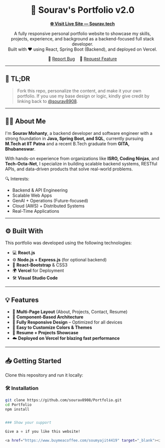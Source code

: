 <h1 align="center">
  🚀 Sourav's Portfolio v2.0
</h1>

<p align="center">
  <a href="https://sourav8908-portfolio.vercel.app/" target="_blank"><strong>🌐 Visit Live Site — Sourav.tech</strong></a>
</p>

<p align="center">
  A fully responsive personal portfolio website to showcase my skills, projects, experience, and background as a backend-focused full stack developer.<br/>
  Built with ❤️ using React, Spring Boot (Backend), and deployed on Vercel.
</p>

<p align="center">
  🔹 <a href="https://github.com/sourav8908/Mr.sourav">Report Bug</a> &nbsp;&nbsp; 🔹 <a href="https://github.com/sourav8908/Mr.sourav">Request Feature</a>
</p>

---

## 📌 TL;DR

> Fork this repo, personalize the content, and make it your own portfolio. If you use my base design or logic, kindly give credit by linking back to [@sourav8908](https://sourav8908-portfolio.vercel.app/).

---

## 👨‍💻 About Me

I'm **Sourav Mohanty**, a backend developer and software engineer with a strong foundation in **Java, Spring Boot, and SQL**, currently pursuing **M.Tech at IIT Patna** and a recent B.Tech graduate from **GITA, Bhubaneswar**.

With hands-on experience from organizations like **ISRO, Coding Ninjas**, and **Tech-Octa-Net**, I specialize in building scalable backend systems, RESTful APIs, and data-driven products that solve real-world problems.

🔍 Interests:  
- Backend & API Engineering  
- Scalable Web Apps  
- GenAI + Operations (Future-focused)  
- Cloud (AWS) + Distributed Systems  
- Real-Time Applications

---

## ⚙️ Built With

This portfolio was developed using the following technologies:

- 💻 **React.js**
- ⚙️ **Node.js + Express.js** (for optional backend)
- 🎨 **React-Bootstrap** & CSS3
- 🌍 **Vercel** for Deployment
- 🛠️ **Visual Studio Code**

---

## 💡 Features

- 📖 **Multi-Page Layout** (About, Projects, Contact, Resume)
- 🧩 **Component-Based Architecture**
- 📱 **Fully Responsive Design** – Optimized for all devices
- 🎨 **Easy to Customize Colors & Themes**
- 💼 **Resume + Projects Showcase**
- ☁️ **Deployed on Vercel for blazing fast performance**

---

## 📥 Getting Started

Clone this repository and run it locally:

### 🛠 Installation

```bash
git clone https://github.com/sourav8908/Portfolio.git
cd Portfolio
npm install


### Show your support

Give a ⭐ if you like this website!

<a href="https://www.buymeacoffee.com/soumyajit4419" target="_blank"><img src="https://cdn.buymeacoffee.com/buttons/v2/default-violet.png" alt="Buy Me A Coffee" height= "60px" width= "217px" ></a>
